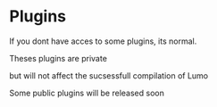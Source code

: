 # Plugins

If you dont have acces to some plugins, its normal.

Theses plugins are private

but will not affect the sucsessfull compilation of Lumo

Some public plugins will be released soon
